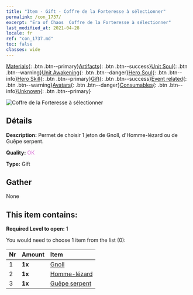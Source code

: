 ```yaml
---
title: "Item - Gift - Coffre de la Forteresse à sélectionner"
permalink: /con_1737/
excerpt: "Era of Chaos  Coffre de la Forteresse à sélectionner"
last_modified_at: 2021-04-28
locale: fr
ref: "con_1737.md"
toc: false
classes: wide
---
```

 [Materials](/ItemsFR/){: .btn .btn--primary}[Artifacts](/ItemsFR/Artifacts/){: .btn .btn--success}[Unit Soul](/ItemsFR/UnitSoul/){: .btn .btn--warning}[Unit Awakening](/ItemsFR/UnitAwakening/){: .btn .btn--danger}[Hero Soul](/ItemsFR/HeroSoul/){: .btn .btn--info}[Hero Skill](/ItemsFR/HeroSkill/){: .btn .btn--primary}[Gift](/ItemsFR/Gift/){: .btn .btn--success}[Event related](/ItemsFR/Events/){: .btn .btn--warning}[Avatars](/ItemsFR/Avatars/){: .btn .btn--danger}[Consumables](/ItemsFR/Consumables/){: .btn .btn--info}[Unknown](/ItemsFR/Unknown/){: .btn .btn--primary}

 ![Coffre de la Forteresse à sélectionner](/images/t/i_907353.png)

## Détails
 **Description:** Permet de choisir 1 jeton de Gnoll, d'Homme-lézard ou de Guêpe serpent.

 **Quality:** <span style="color: #DA70D6">OK</span>

 **Type:** Gift

## Gather

  None

## This item contains:

 **Required Level to open:** 1

 You would need to choose 1 item from the list (0):

  | Nr | Amount |     Item    |
  |:---|:-------|:------------|
  | 1 |  **1x** | [Gnoll](/ItemsFR/unt_253/) |  | 
  | 2 |  **1x** | [Homme-lézard](/ItemsFR/unt_254/) |  | 
  | 3 |  **1x** | [Guêpe serpent](/ItemsFR/unt_255/) |  | 

